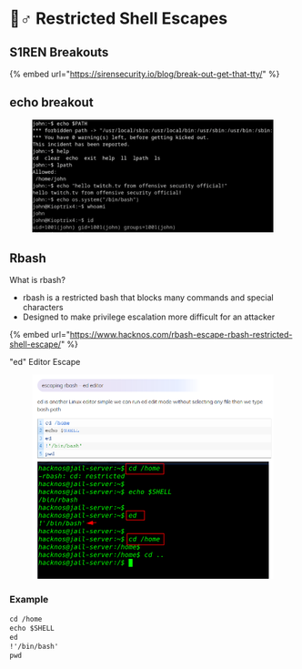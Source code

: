 # 👮♂ Restricted Shell Escapes

## S1REN Breakouts

{% embed url="https://sirensecurity.io/blog/break-out-get-that-tty/" %}

## echo breakout

<figure><img src="../.gitbook/assets/image (3) (1) (1) (2).png" alt=""><figcaption></figcaption></figure>

## Rbash

What is rbash?

* rbash is a restricted bash that blocks many commands and special characters
* Designed to make privilege escalation more difficult for an attacker

{% embed url="https://www.hacknos.com/rbash-escape-rbash-restricted-shell-escape/" %}

"ed" Editor Escape

<figure><img src="../.gitbook/assets/image (2) (10).png" alt=""><figcaption></figcaption></figure>

### Example

```
cd /home
echo $SHELL
ed
!'/bin/bash'
pwd
```
